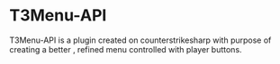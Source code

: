 # T3Menu-API
T3Menu-API is a plugin created on counterstrikesharp with purpose of creating a better , refined menu controlled with player buttons.
